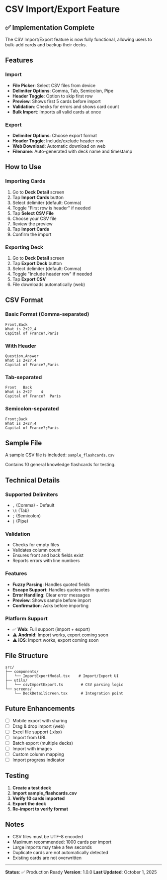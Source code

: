 # CSV Import/Export Feature

## ✅ Implementation Complete

The CSV Import/Export feature is now fully functional, allowing users to bulk-add cards and backup their decks.

## Features

### Import
- **File Picker**: Select CSV files from device
- **Delimiter Options**: Comma, Tab, Semicolon, Pipe
- **Header Toggle**: Option to skip first row
- **Preview**: Shows first 5 cards before import
- **Validation**: Checks for errors and shows card count
- **Bulk Import**: Imports all valid cards at once

### Export
- **Delimiter Options**: Choose export format
- **Header Toggle**: Include/exclude header row
- **Web Download**: Automatic download on web
- **Filename**: Auto-generated with deck name and timestamp

## How to Use

### Importing Cards

1. Go to **Deck Detail** screen
2. Tap **Import Cards** button
3. Select delimiter (default: Comma)
4. Toggle "First row is header" if needed
5. Tap **Select CSV File**
6. Choose your CSV file
7. Review the preview
8. Tap **Import Cards**
9. Confirm the import

### Exporting Deck

1. Go to **Deck Detail** screen
2. Tap **Export Deck** button
3. Select delimiter (default: Comma)
4. Toggle "Include header row" if needed
5. Tap **Export CSV**
6. File downloads automatically (web)

## CSV Format

### Basic Format (Comma-separated)
```csv
Front,Back
What is 2+2?,4
Capital of France?,Paris
```

### With Header
```csv
Question,Answer
What is 2+2?,4
Capital of France?,Paris
```

### Tab-separated
```tsv
Front	Back
What is 2+2?	4
Capital of France?	Paris
```

### Semicolon-separated
```csv
Front;Back
What is 2+2?;4
Capital of France?;Paris
```

## Sample File

A sample CSV file is included: `sample_flashcards.csv`

Contains 10 general knowledge flashcards for testing.

## Technical Details

### Supported Delimiters
- `,` (Comma) - Default
- `\t` (Tab)
- `;` (Semicolon)
- `|` (Pipe)

### Validation
- Checks for empty files
- Validates column count
- Ensures front and back fields exist
- Reports errors with line numbers

### Features
- **Fuzzy Parsing**: Handles quoted fields
- **Escape Support**: Handles quotes within quotes
- **Error Handling**: Clear error messages
- **Preview**: Shows sample before import
- **Confirmation**: Asks before importing

### Platform Support
- ✅ **Web**: Full support (import + export)
- ⚠️ **Android**: Import works, export coming soon
- ⚠️ **iOS**: Import works, export coming soon

## File Structure

```
src/
├── components/
│   └── ImportExportModal.tsx    # Import/Export UI
├── utils/
│   └── csvImportExport.ts        # CSV parsing logic
└── screens/
    └── DeckDetailScreen.tsx      # Integration point
```

## Future Enhancements

- [ ] Mobile export with sharing
- [ ] Drag & drop import (web)
- [ ] Excel file support (.xlsx)
- [ ] Import from URL
- [ ] Batch export (multiple decks)
- [ ] Import with images
- [ ] Custom column mapping
- [ ] Import progress indicator

## Testing

1. **Create a test deck**
2. **Import sample_flashcards.csv**
3. **Verify 10 cards imported**
4. **Export the deck**
5. **Re-import to verify format**

## Notes

- CSV files must be UTF-8 encoded
- Maximum recommended: 1000 cards per import
- Large imports may take a few seconds
- Duplicate cards are not automatically detected
- Existing cards are not overwritten

---

**Status**: ✅ Production Ready
**Version**: 1.0.0
**Last Updated**: October 1, 2025
